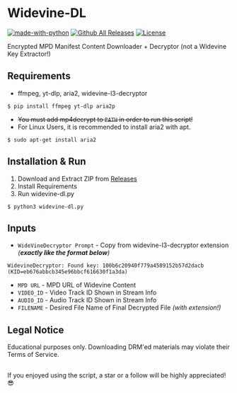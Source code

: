 # Widevine-DL     
[![made-with-python](https://img.shields.io/badge/Made%20with-Python-1f425f.svg)](https://www.python.org/) [![Github All Releases](https://img.shields.io/github/downloads/WHTJEON/widevine-dl/total.svg)]() [![License](https://img.shields.io/github/license/WHTJEON/widevine-dl.svg)](https://github.com/WHTJEON/widevine-dl)

Encrypted MPD Manifest Content Downloader + Decryptor (not a Widevine Key Extractor!)<br>

## Requirements
- ffmpeg, yt-dlp, aria2, widevine-l3-decryptor

```
$ pip install ffmpeg yt-dlp aria2p
```
- ~~You must add mp4decrypt to `PATH` in order to run this script!~~
- For Linux Users, it is recommended to install aria2 with apt. 
```
$ sudo apt-get install aria2
```

## Installation & Run
1. Download and Extract ZIP from [Releases](https://github.com/WHTJEON/widevine-dl/releases)
2. Install Requirements
3. Run widevine-dl.py
```
$ python3 widevine-dl.py
```

## Inputs
- `WideVineDecryptor Prompt` - Copy from widevine-l3-decryptor extension *(**exactly like the format below**)*
```
WidevineDecryptor: Found key: 100b6c20940f779a4589152b57d2dacb (KID=eb676abbcb345e96bbcf616630f1a3da)
```
- `MPD URL` - MPD URL of Widevine Content
- `VIDEO_ID` - Video Track ID Shown in Stream Info 
- `AUDIO_ID` - Audio Track ID Shown in Stream Info 
- `FILENAME` - Desired File Name of Final Decrypted File *(with extension!)*

## Legal Notice
Educational purposes only. Downloading DRM'ed materials may violate their Terms of Service.

##
If you enjoyed using the script, a star or a follow will be highly appreciated! 😎


